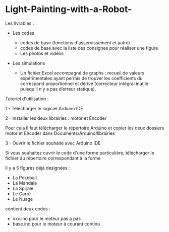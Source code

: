 # Light-Painting-with-a-Robot-

Les livrables :

- Les codes
  - codes de base (fonctions d'asservissement et autre)
  - codes de base avec la liste des consignes pour réaliser une figure
  - Les photos et vidéos

- Les simulations
  - Un fichier Excel accompagné de graphs : recueil de valeurs expérimentales ayant permis de trouver les coefficients du correspond proportionnel et dérivé (correcteur intégral inutile puisqu’il n’y a pas d’erreur statique).




Tutoriel d'utilisation : 


1 - Télécharger le logiciel Arduino IDE


2 - Installer les deux librairies : motor et Encoder

Pour cela il faut télécharger le répertoire Arduino et copier les deux dossiers motor et Encoder dans Documents/Arduino/librairies


3 - Ouvrir le fichier souhaité avec Arduino IDE

Si vous souhaitez ouvrir le code d'une forme particulière, télécharger le fichier du répertoire correspondant à la forme

Il y a 5 figures déjà designées :
- La Pokeball
- La Mandala
- La Spirale
- Le Carré
- Le Nuage


 contient deux codes : 
  - xxx.ino   pour le moteur pas à pas
  - base.ino  pour le moteur à courant continu
  
